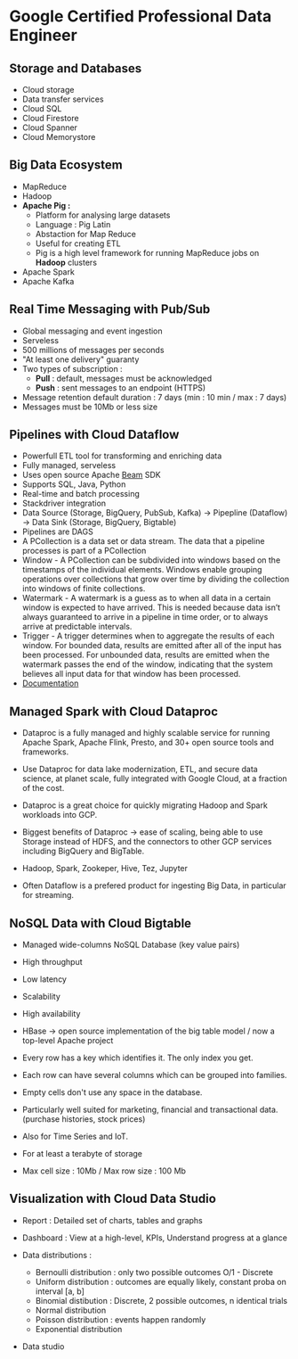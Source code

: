 # Google Certified Professional Data Engineer

## Storage and Databases

- Cloud storage
- Data transfer services
- Cloud SQL 
- Cloud Firestore
- Cloud Spanner
- Cloud Memorystore


## Big Data Ecosystem

- MapReduce
- Hadoop
- __Apache Pig :__
  - Platform for analysing large datasets
  - Language : Pig Latin
  - Abstaction for Map Reduce
  - Useful for creating ETL
  - Pig is a high level framework for running MapReduce jobs on __Hadoop__ clusters
- Apache Spark
- Apache Kafka


## Real Time Messaging with Pub/Sub

- Global messaging and event ingestion 
- Serveless
- 500 millions of messages per seconds
- "At least one delivery" guaranty
- Two types of subscription :
  - __Pull__ : default, messages must be acknowledged 
  - __Push__ : sent messages to an endpoint (HTTPS)
- Message retention default duration : 7 days (min : 10 min / max : 7 days)
- Messages must be 10Mb or less size


## Pipelines with Cloud Dataflow

- Powerfull ETL tool for transforming and enriching data
- Fully managed, serveless
- Uses open source Apache [Beam](https://beam.apache.org/) SDK
- Supports SQL, Java, Python
- Real-time and batch processing
- Stackdriver integration
- Data Source (Storage, BigQuery, PubSub, Kafka) -> Pipepline (Dataflow) -> Data Sink (Storage, BigQuery, Bigtable)
- Pipelines are DAGS
- A PCollection is a data set or data stream. The data that a pipeline processes is part of a PCollection
- Window - A PCollection can be subdivided into windows based on the timestamps of the individual elements. Windows enable grouping operations over collections that grow over time by dividing the collection into windows of finite collections.
- Watermark - A watermark is a guess as to when all data in a certain window is expected to have arrived. This is needed because data isn’t always guaranteed to arrive in a pipeline in time order, or to always arrive at predictable intervals.
- Trigger - A trigger determines when to aggregate the results of each window. For bounded data, results are emitted after all of the input has been processed. For unbounded data, results are emitted when the watermark passes the end of the window, indicating that the system believes all input data for that window has been processed.
- [Documentation](https://beam.apache.org/documentation/basics/)

## Managed Spark with Cloud Dataproc

- Dataproc is a fully managed and highly scalable service for running Apache Spark, Apache Flink, Presto, and 30+ open source tools and frameworks.
- Use Dataproc for data lake modernization, ETL, and secure data science, at planet scale, fully integrated with Google Cloud, at a fraction of the cost.

- Dataproc is a great choice for quickly migrating Hadoop and Spark workloads into GCP.
- Biggest benefits of Dataproc -> ease of scaling, being able to use Storage instead of HDFS, and the connectors to other GCP services including BigQuery and BigTable.
- Hadoop, Spark, Zookeper, Hive, Tez, Jupyter
- Often Dataflow is a prefered product for ingesting Big Data, in particular for streaming. 

## NoSQL Data with Cloud Bigtable

- Managed wide-columns NoSQL Database (key value pairs)
- High throughput
- Low latency
- Scalability
- High availability

- HBase -> open source implementation of the big table model / now a top-level Apache project

- Every row has a key which identifies it. The only index you get. 
- Each row can have several columns which can be grouped into families.
- Empty cells don't use any space in the database.

- Particularly well suited for marketing, financial and transactional data. (purchase histories, stock prices) 
- Also for Time Series and IoT.
- For at least a terabyte of storage
- Max cell size : 10Mb / Max row size : 100 Mb

## Visualization with Cloud Data Studio

- Report : Detailed set of charts, tables and graphs
- Dashboard : View at a high-level, KPIs, Understand progress at a glance

- Data distributions : 
  - Bernoulli distribution : only two possible outcomes O/1 - Discrete
  - Uniform distribution : outcomes are equally likely, constant proba on interval [a, b]
  - Binomial distibution : Discrete, 2 possible outcomes, n identical trials
  - Normal distribution 
  - Poisson distribution : events happen randomly
  - Exponential distribution 
 
 - Data studio 
